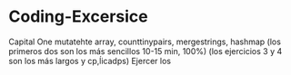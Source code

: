 # Coding-Excersice


Capital One
mutatehte array, counttinypairs, mergestrings, hashmap
(los primeros dos son los más sencillos 10-15 min, 100%)
(los ejercicios 3 y 4 son los más largos y cp,ĺicadps)
Ejercer los 